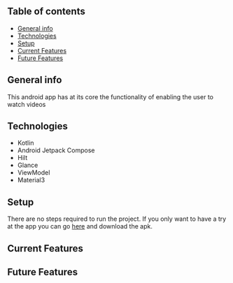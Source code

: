 ## Table of contents

* [General info](#general-info)
* [Technologies](#technologies)
* [Setup](#setup)
* [Current Features](#current-features)
* [Future Features](#future-features)

## General info

This android app has at its core the functionality of enabling the user to watch videos

## Technologies

* Kotlin
* Android Jetpack Compose
* Hilt
* Glance
* ViewModel
* Material3

## Setup

There are no steps required to run the project.
If you only want to have a try at the app you can
go [here](https://github.com/RuiAlves99k/android-video/tree/main/apks) and download the apk.

## Current Features


## Future Features
